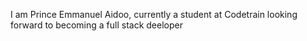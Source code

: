 I am Prince Emmanuel Aidoo, currently a student at Codetrain looking forward to becoming a full stack deeloper
